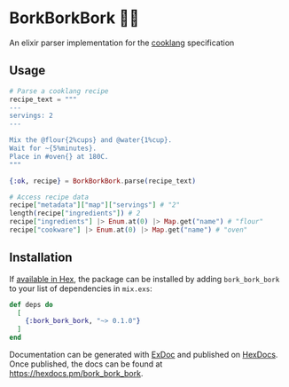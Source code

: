 # BorkBorkBork 👨‍🍳
An elixir parser implementation for the [cooklang](https://cooklang.org) specification

## Usage

```elixir
# Parse a cooklang recipe
recipe_text = """
---
servings: 2
---

Mix the @flour{2%cups} and @water{1%cup}.
Wait for ~{5%minutes}.
Place in #oven{} at 180C.
"""

{:ok, recipe} = BorkBorkBork.parse(recipe_text)

# Access recipe data
recipe["metadata"]["map"]["servings"] # "2"
length(recipe["ingredients"]) # 2
recipe["ingredients"] |> Enum.at(0) |> Map.get("name") # "flour"
recipe["cookware"] |> Enum.at(0) |> Map.get("name") # "oven"
```

## Installation

If [available in Hex](https://hex.pm/docs/publish), the package can be installed
by adding `bork_bork_bork` to your list of dependencies in `mix.exs`:

```elixir
def deps do
  [
    {:bork_bork_bork, "~> 0.1.0"}
  ]
end
```

Documentation can be generated with [ExDoc](https://github.com/elixir-lang/ex_doc)
and published on [HexDocs](https://hexdocs.pm). Once published, the docs can
be found at <https://hexdocs.pm/bork_bork_bork>.